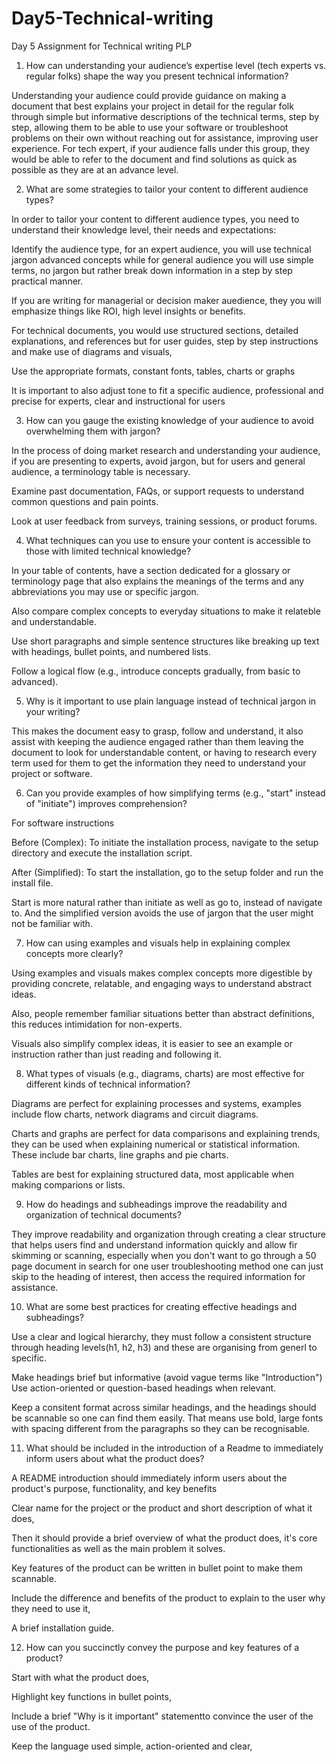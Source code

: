 # Day5-Technical-writing
Day 5 Assignment for Technical writing PLP


1. How can understanding your audience’s expertise level (tech experts vs. regular folks) shape the way you present technical information?

Understanding your audience could provide guidance on making a document that best explains your project in detail for the regular folk through simple but informative descriptions of the technical terms, step by step, allowing them to be able to use your software or troubleshoot problems on their own without reaching out for assistance, improving user experience. For tech expert, if your audience falls under this group, they would be able to refer to the document and find solutions as quick as possible as they are at an advance level. 

2. What are some strategies to tailor your content to different audience types?

In order to tailor your content to different audience types, you need to understand their knowledge level, their needs and expectations: 

Identify the audience type, for an expert audience, you will use technical jargon advanced concepts while for general audience you will use simple terms, no jargon but rather break down information in a step by step practical manner. 

If you are writing for managerial or decision maker auedience, they you will emphasize things like ROI, high level insights or benefits. 

For technical documents, you would use structured sections, detailed explanations, and references but for user guides, step by step instructions and make use of diagrams and visuals, 

Use the appropriate formats, constant fonts, tables, charts or graphs

It is important to also adjust tone to fit a specific audience, professional and precise for experts, clear and instructional for users 

3. How can you gauge the existing knowledge of your audience to avoid overwhelming them with jargon?

In the process of doing market research and understanding your audience, if you are presenting to experts, avoid jargon, but for users and general audience, a terminology table is necessary.

Examine past documentation, FAQs, or support requests to understand common questions and pain points.

Look at user feedback from surveys, training sessions, or product forums.


4. What techniques can you use to ensure your content is accessible to those with limited technical knowledge?

In your table of contents, have a section dedicated for a glossary or terminology page that also explains the meanings of the terms and any abbreviations you may use or specific jargon. 

Also compare complex concepts to everyday situations to make it relateble and understandable. 

Use short paragraphs and simple sentence structures like breaking up text with headings, bullet points, and numbered lists.

Follow a logical flow (e.g., introduce concepts gradually, from basic to advanced).

5. Why is it important to use plain language instead of technical jargon in your writing?

This makes the document easy to grasp, follow and understand, it also assist with keeping the audience engaged rather than them leaving the document to look for understandable content, or having to research every term used for them to get the information they need to understand your project or software. 

6. Can you provide examples of how simplifying terms (e.g., "start" instead of "initiate") improves comprehension?

For software instructions 

Before (Complex):
To initiate the installation process, navigate to the setup directory and execute the installation script.

After (Simplified):
To start the installation, go to the setup folder and run the install file.

Start is more natural rather than initiate as well as go to, instead of navigate to. And the simplified version avoids the use of jargon that the user might not be familiar with. 

7. How can using examples and visuals help in explaining complex concepts more clearly?

Using examples and visuals makes complex concepts more digestible by providing concrete, relatable, and engaging ways to understand abstract ideas.

Also, people remember familiar situations better than abstract definitions, this reduces intimidation for non-experts.

Visuals also simplify complex ideas, it is easier to see an example or instruction rather than just reading and following it. 

8. What types of visuals (e.g., diagrams, charts) are most effective for different kinds of technical information?

Diagrams are perfect for explaining processes and systems, examples include flow charts, network diagrams and circuit diagrams. 

Charts and graphs are perfect for data comparisons and explaining trends, they can be used when explaining numerical or statistical information. These include bar charts, line graphs and pie charts. 

Tables are best for explaining structured data, most applicable when making comparions or lists. 

9. How do headings and subheadings improve the readability and organization of technical documents?

They improve readability and organization through creating a clear structure that helps users find and understand information quickly and allow fir skimming or scanning, especially when you don't want to go through a 50 page document in search for one user troubleshooting method one can just skip to the heading of interest, then access the required information for assistance. 

10. What are some best practices for creating effective headings and subheadings?

Use a clear and logical hierarchy, they must follow a consistent structure through heading levels(h1, h2, h3) and these are organising from generl to specific. 

Make headings brief but informative (avoid vague terms like "Introduction")
Use action-oriented or question-based headings when relevant.

Keep a consitent format across similar headings, and the headings should be scannable so one can find them easily. That means use bold, large fonts with spacing different from the paragraphs so they can be recognisable. 

11. What should be included in the introduction of a Readme to immediately inform users about what the product does?
    
A README introduction should immediately inform users about the product's purpose, functionality, and key benefits

Clear name for the project or the product and short description of what it does,
 
Then it should provide a brief overview of what the product does, it's core functionalities as well as the main problem it solves.

Key features of the product can be written in bullet point to make them scannable. 

Include the difference and benefits of the product to explain to the user why they need to use it, 

A brief installation guide. 

12. How can you succinctly convey the purpose and key features of a product?
    
Start with what the product does, 

Highlight key functions in bullet points,

Include a brief "Why is it important" statementto convince the user of the use of the product.

Keep the language used simple, action-oriented and clear,
